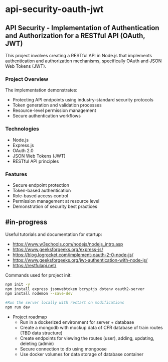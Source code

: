 # api-security-oauth-jwt

## API Security - Implementation of Authentication and Authorization for a RESTful API (OAuth, JWT)

This project involves creating a RESTful API in Node.js that implements authentication and authorization mechanisms, specifically OAuth and JSON Web Tokens (JWT). 

### Project Overview

The implementation demonstrates:
- Protecting API endpoints using industry-standard security protocols
- Token generation and validation processes
- Resource-level permission management
- Secure authentication workflows

### Technologies

- Node.js
- Express.js
- OAuth 2.0
- JSON Web Tokens (JWT)
- RESTful API principles

### Features

- Secure endpoint protection
- Token-based authentication
- Role-based access control
- Permission management at resource level
- Demonstration of security best practices

## #in-progress

Useful tutorials and documentation for startup:
- https://www.w3schools.com/nodejs/nodejs_intro.asp
- https://www.geeksforgeeks.org/express-js/
- https://blog.logrocket.com/implement-oauth-2-0-node-js/
- https://www.geeksforgeeks.org/jwt-authentication-with-node-js/
- https://restfulapi.net/

Commands used for project init:
```sh
npm init -y
npm install express jsonwebtoken bcryptjs dotenv oauth2-server
npm install nodemon --save-dev

#Run the server locally with restart on modifications
npm run dev
```

- Project roadmap
    - Run in a dockerized environment for server + database
    - Create a mongodb with mockup data of CFR database of train routes (TBD data structure)
    - Create endpoints for viewing the routes (user), adding, updating, deleting (admin)
    - Secure connection to db using mongoose
    - Use docker volumes for data storage of database container
    